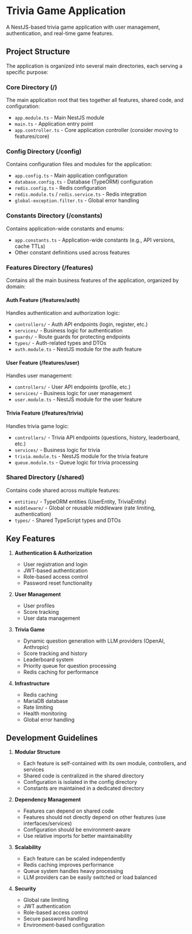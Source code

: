 # Trivia Game Application

A NestJS-based trivia game application with user management, authentication, and real-time game features.

## Project Structure

The application is organized into several main directories, each serving a specific purpose:

### Core Directory (/)

The main application root that ties together all features, shared code, and configuration:

- `app.module.ts` - Main NestJS module
- `main.ts` - Application entry point
- `app.controller.ts` - Core application controller (consider moving to features/core)

### Config Directory (/config)

Contains configuration files and modules for the application:

- `app.config.ts` - Main application configuration
- `database.config.ts` - Database (TypeORM) configuration
- `redis.config.ts` - Redis configuration
- `redis.module.ts` / `redis.service.ts` - Redis integration
- `global-exception.filter.ts` - Global error handling

### Constants Directory (/constants)

Contains application-wide constants and enums:

- `app.constants.ts` - Application-wide constants (e.g., API versions, cache TTLs)
- Other constant definitions used across features

### Features Directory (/features)

Contains all the main business features of the application, organized by domain:

#### Auth Feature (/features/auth)
Handles authentication and authorization logic:
- `controllers/` - Auth API endpoints (login, register, etc.)
- `services/` - Business logic for authentication
- `guards/` - Route guards for protecting endpoints
- `types/` - Auth-related types and DTOs
- `auth.module.ts` - NestJS module for the auth feature

#### User Feature (/features/user)
Handles user management:
- `controllers/` - User API endpoints (profile, etc.)
- `services/` - Business logic for user management
- `user.module.ts` - NestJS module for the user feature

#### Trivia Feature (/features/trivia)
Handles trivia game logic:
- `controllers/` - Trivia API endpoints (questions, history, leaderboard, etc.)
- `services/` - Business logic for trivia
- `trivia.module.ts` - NestJS module for the trivia feature
- `queue.module.ts` - Queue logic for trivia processing

### Shared Directory (/shared)

Contains code shared across multiple features:

- `entities/` - TypeORM entities (UserEntity, TriviaEntity)
- `middleware/` - Global or reusable middleware (rate limiting, authentication)
- `types/` - Shared TypeScript types and DTOs

## Key Features

1. **Authentication & Authorization**
   - User registration and login
   - JWT-based authentication
   - Role-based access control
   - Password reset functionality

2. **User Management**
   - User profiles
   - Score tracking
   - User data management

3. **Trivia Game**
   - Dynamic question generation with LLM providers (OpenAI, Anthropic)
   - Score tracking and history
   - Leaderboard system
   - Priority queue for question processing
   - Redis caching for performance

4. **Infrastructure**
   - Redis caching
   - MariaDB database
   - Rate limiting
   - Health monitoring
   - Global error handling

## Development Guidelines

1. **Modular Structure**
   - Each feature is self-contained with its own module, controllers, and services
   - Shared code is centralized in the shared directory
   - Configuration is isolated in the config directory
   - Constants are maintained in a dedicated directory

2. **Dependency Management**
   - Features can depend on shared code
   - Features should not directly depend on other features (use interfaces/services)
   - Configuration should be environment-aware
   - Use relative imports for better maintainability

3. **Scalability**
   - Each feature can be scaled independently
   - Redis caching improves performance
   - Queue system handles heavy processing
   - LLM providers can be easily switched or load balanced

4. **Security**
   - Global rate limiting
   - JWT authentication
   - Role-based access control
   - Secure password handling
   - Environment-based configuration 